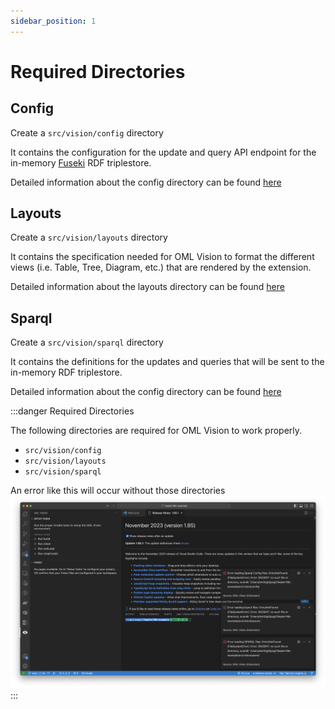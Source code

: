 ```yaml
---
sidebar_position: 1
---
```


# Required Directories

## Config

Create a `src/vision/config` directory

It contains the configuration for the update and query API endpoint for the in-memory [Fuseki](https://jena.apache.org/documentation/fuseki2/) RDF triplestore.

Detailed information about the config directory can be found [here](/docs/api-documentation/config)

## Layouts

Create a `src/vision/layouts` directory

It contains the specification needed for OML Vision to format the different views (i.e. Table, Tree, Diagram, etc.) that are rendered by the extension.

Detailed information about the layouts directory can be found [here](/docs/category/layouts)

## Sparql

Create a `src/vision/sparql` directory

It contains the definitions for the updates and queries that will be sent to the in-memory RDF triplestore.

Detailed information about the config directory can be found [here](/docs/api-documentation/sparql)

:::danger Required Directories

The following directories are required for OML Vision to work properly.


- `src/vision/config`
- `src/vision/layouts`
- `src/vision/sparql`

An error like this will occur without those directories
![No Required Directories](./img/noRequiredDirectories.png)
:::
